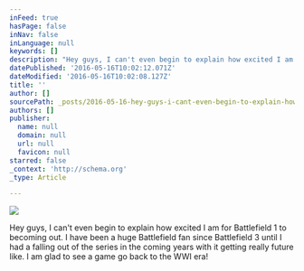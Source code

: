 ```yaml
---
inFeed: true
hasPage: false
inNav: false
inLanguage: null
keywords: []
description: "Hey guys, I can't even begin to explain how excited I am for Battlefield 1 to becoming out. I have been a huge Battlefield fan since Battlefield 3 until I had a falling out of the series in the coming years with it getting really future like. I am glad to see a game go back to the WWI era!"
datePublished: '2016-05-16T10:02:12.071Z'
dateModified: '2016-05-16T10:02:08.127Z'
title: ''
author: []
sourcePath: _posts/2016-05-16-hey-guys-i-cant-even-begin-to-explain-how-excited-i-am-for.md
authors: []
publisher:
  name: null
  domain: null
  url: null
  favicon: null
starred: false
_context: 'http://schema.org'
_type: Article

---
```

![](https://the-grid-user-content.s3-us-west-2.amazonaws.com/07389301-34f8-4468-9b8d-b2bc036afcd9.jpg)

Hey guys, I can't even begin to explain how excited I am for Battlefield 1 to becoming out. I have been a huge Battlefield fan since Battlefield 3 until I had a falling out of the series in the coming years with it getting really future like. I am glad to see a game go back to the WWI era!